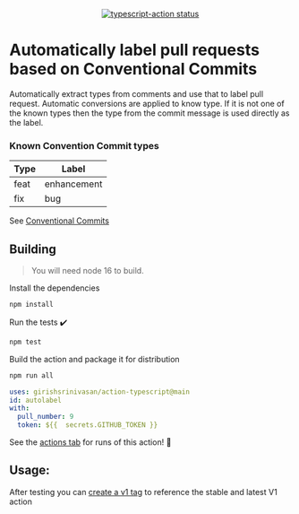 <p align="center">
  <a href="https://github.com/actions/typescript-action/actions"><img alt="typescript-action status" src="https://github.com/actions/typescript-action/workflows/build-test/badge.svg"></a>
</p>

# Automatically label pull requests based on Conventional Commits

Automatically extract types from comments and use that to label pull request. Automatic conversions are applied to know type. If it is not one of the known types then the type from the commit message is used directly as the label. 

### Known Convention Commit types

|Type|Label|
|-------|-----|
|feat|enhancement
|fix|bug

See [Conventional Commits](https://www.conventionalcommits.org/en/v1.0.0/#summary)

## Building

> You will need node 16 to build.

Install the dependencies  
```bash
npm install
```
Run the tests :heavy_check_mark:  
```bash
npm test
```

Build the action and package it for distribution
```bash
npm run all
```


```yaml
uses: girishsrinivasan/action-typescript@main
id: autolabel
with:
  pull_number: 9
  token: ${{  secrets.GITHUB_TOKEN }}
```

See the [actions tab](https://github.com/actions/typescript-action/actions) for runs of this action! :rocket:

## Usage:

After testing you can [create a v1 tag](https://github.com/actions/toolkit/blob/master/docs/action-versioning.md) to reference the stable and latest V1 action
